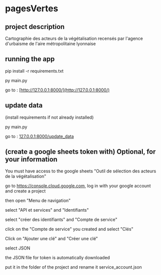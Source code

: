# pagesVertes

## project description
Cartographie des acteurs de la végétalisation recensés par l'agence d'urbaisme de l'aire métropolitaine lyonnaise

## running the app
pip install -r requirements.txt

py main.py

go to : [http://127.0.0.1:8000/](http://127.0.0.1:8000/)

## update data
(install requirements if not already installed)

py main.py

go to : [127.0.0.1:8000/update_data](127.0.0.1:8000/update_data)




##  (create a google sheets token with) Optional, for your information
You must have access to the google sheets "Outil de sélection des acteurs de la végétalisation"

go to https://console.cloud.google.com, log in with your google account and create a project

then open "Menu de navigation"

select "API et services" and "Identifiants"

select "créer des identifiants" and "Compte de service"

click on the "Compte de service" you created and select "Clés"

Click on "Ajouter une clé" and "Créer une clé"

select JSON

the JSON file for token is automatically downloaded

put it in the folder of the project and rename it service_account.json

